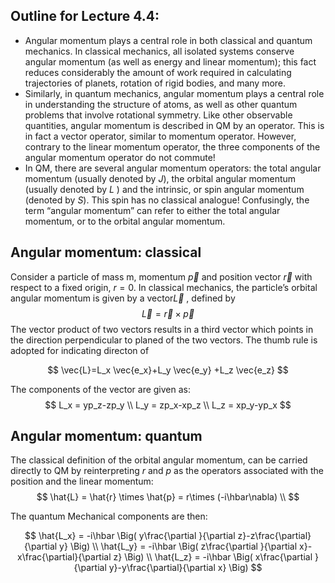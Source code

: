 ## Outline for Lecture 4.4:  

- Angular momentum plays a central role in both classical and quantum mechanics. In classical mechanics, all isolated systems conserve angular momentum (as well as energy and linear momentum); this fact reduces considerably the amount of work required in calculating trajectories of planets, rotation of rigid bodies, and many more. 
- Similarly, in quantum mechanics, angular momentum plays a central role in understanding the structure of atoms, as well as other quantum problems that involve rotational symmetry. Like other observable quantities, angular momentum is described in QM by an operator. This is in fact a vector operator, similar to momentum operator. However, contrary to the linear momentum operator, the three components of the angular momentum operator do not commute!
- In QM, there are several angular momentum operators: the total angular momentum (usually denoted by $J$), the orbital angular momentum (usually denoted by $L$ ) and the intrinsic, or spin angular momentum (denoted by $S$). This spin has no classical analogue! Confusingly, the term “angular momentum” can refer to either the total angular momentum, or to the orbital angular momentum.



## Angular momentum: classical

Consider a particle of mass m, momentum $\vec{p}$ and position vector $\vec{r}$ with respect to a fixed origin, $r = 0$. In classical mechanics, the particle’s orbital angular momentum is given by a vector$\vec{L}$ , defined by
$$
\vec{L} = \vec{r}  \times \vec{p}
$$
The vector product of two vectors results in a third vector which points in the direction perpendicular to planed of the two vectors. The thumb rule is adopted for indicating directon of 


$$
\vec{L}=L_x \vec{e_x}+L_y \vec{e_y} +L_z \vec{e_z}
$$


 The components of the vector are given as:
$$
L_x = yp_z-zp_y \\
L_y = zp_x-xp_z \\
L_z = xp_y-yp_x
$$
## Angular momentum: quantum



The classical definition of the orbital angular momentum,  can be carried directly to QM by reinterpreting $r$ and $p$ as the operators associated with the position and the linear momentum:
$$
\hat{L} = \hat{r}  \times \hat{p} = r\times (-i\hbar\nabla) \\
$$

The quantum Mechanical components are then:

$$
\hat{L_x} = -i\hbar \Big( y\frac{\partial }{\partial z}-z\frac{\partial}{\partial y} \Big) \\
\hat{L_y} = -i\hbar \Big( z\frac{\partial }{\partial x}-x\frac{\partial}{\partial z} \Big) \\
\hat{L_z} = -i\hbar \Big( x\frac{\partial }{\partial y}-y\frac{\partial}{\partial x} \Big) 
$$

